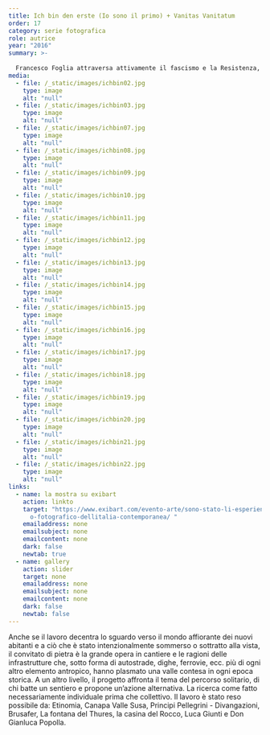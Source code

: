 ```yaml
---
title: Ich bin den erste (Io sono il primo) + Vanitas Vanitatum
order: 17
category: serie fotografica
role: autrice
year: "2016"
summary: >-
  
  Francesco Foglia attraversa attivamente il fascismo e la Resistenza, sopravvive a due campi di sterminio e opera in due continenti. La sua storia, straordinaria per intensità e contraddizioni, affonda le radici, insieme a molte altre, nell’Ospizio del Moncenisio, fondato da Ludovico il Pio nell’anno 814, poi raso al suolo e sommerso dalle acque del lago artificiale della diga nel 1969. Esempio paradigmatico di pulizia culturale, di cancellazione di un luogo.
media:
  - file: /_static/images/ichbin02.jpg
    type: image
    alt: "null"
  - file: /_static/images/ichbin03.jpg
    type: image
    alt: "null"
  - file: /_static/images/ichbin07.jpg
    type: image
    alt: "null"
  - file: /_static/images/ichbin08.jpg
    type: image
    alt: "null"
  - file: /_static/images/ichbin09.jpg
    type: image
    alt: "null"
  - file: /_static/images/ichbin10.jpg
    type: image
    alt: "null"
  - file: /_static/images/ichbin11.jpg
    type: image
    alt: "null"
  - file: /_static/images/ichbin12.jpg
    type: image
    alt: "null"
  - file: /_static/images/ichbin13.jpg
    type: image
    alt: "null"
  - file: /_static/images/ichbin14.jpg
    type: image
    alt: "null"
  - file: /_static/images/ichbin15.jpg
    type: image
    alt: "null"
  - file: /_static/images/ichbin16.jpg
    type: image
    alt: "null"
  - file: /_static/images/ichbin17.jpg
    type: image
    alt: "null"
  - file: /_static/images/ichbin18.jpg
    type: image
    alt: "null"
  - file: /_static/images/ichbin19.jpg
    type: image
    alt: "null"
  - file: /_static/images/ichbin20.jpg
    type: image
    alt: "null"
  - file: /_static/images/ichbin21.jpg
    type: image
    alt: "null"
  - file: /_static/images/ichbin22.jpg
    type: image
    alt: "null"
links:
  - name: la mostra su exibart
    action: linkto
    target: "https://www.exibart.com/evento-arte/sono-stato-li-esperienze-di-riliev\
      o-fotografico-dellitalia-contemporanea/ "
    emailaddress: none
    emailsubject: none
    emailcontent: none
    dark: false
    newtab: true
  - name: gallery
    action: slider
    target: none
    emailaddress: none
    emailsubject: none
    emailcontent: none
    dark: false
    newtab: false
---
```

Anche se il lavoro decentra lo sguardo verso il mondo affiorante dei nuovi abitanti e a ciò che è stato intenzionalmente sommerso o sottratto alla vista, il convitato di pietra è la grande opera in cantiere e le ragioni delle infrastrutture che, sotto forma di autostrade, dighe, ferrovie, ecc. più di ogni altro elemento antropico, hanno plasmato una valle contesa in ogni epoca storica. A un altro livello, il progetto affronta il tema del percorso solitario, di chi batte un sentiero e propone un’azione alternativa. La ricerca come fatto necessariamente individuale prima che collettivo. Il lavoro è stato reso possibile da: Etinomia, Canapa Valle Susa, Principi Pellegrini - Divangazioni, Brusafer, La fontana del Thures, la casina del Rocco, Luca Giunti e Don Gianluca Popolla.
